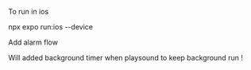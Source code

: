 To run in ios

npx expo run:ios --device

Add alarm flow

Will added background timer when playsound to keep background run !
